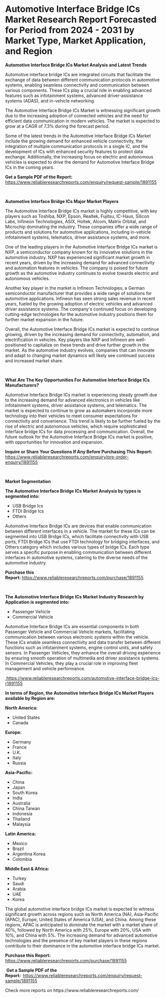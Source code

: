 <p><h1>Automotive Interface Bridge ICs Market Research Report Forecasted for Period from 2024 -  2031 by Market Type, Market Application, and Region</h1></p><p><strong>Automotive Interface Bridge ICs Market Analysis and Latest Trends</strong></p>
<p><p>Automotive interface bridge ICs are integrated circuits that facilitate the exchange of data between different communication protocols in automotive systems, enabling seamless connectivity and communication between various components. These ICs play a crucial role in enabling advanced features such as infotainment systems, advanced driver-assistance systems (ADAS), and in-vehicle networking.</p><p>The Automotive Interface Bridge ICs Market is witnessing significant growth due to the increasing adoption of connected vehicles and the need for efficient data communication in modern vehicles. The market is expected to grow at a CAGR of 7.3% during the forecast period.</p><p>Some of the latest trends in the Automotive Interface Bridge ICs Market include the growing demand for enhanced vehicle connectivity, the integration of multiple communication protocols in a single IC, and the development of ICs with enhanced security features to protect data exchange. Additionally, the increasing focus on electric and autonomous vehicles is expected to drive the demand for Automotive Interface Bridge ICs in the coming years.</p></p>
<p><strong>Get a Sample PDF of the Report:&nbsp;</strong> <a href="https://www.reliableresearchreports.com/enquiry/request-sample/1891155">https://www.reliableresearchreports.com/enquiry/request-sample/1891155</a></p>
<p>&nbsp;</p>
<p><strong>Automotive Interface Bridge ICs Major Market Players</strong></p>
<p><p>The Automotive Interface Bridge ICs market is highly competitive, with key players such as Toshiba, NXP, Epson, Realtek, Fujitsu, IC-Haus, Silicon Labs, Infineon Technologies, ASIX, Holtek, Alcom, Matrix Orbital, and Microchip dominating the industry. These companies offer a wide range of products and solutions for automotive applications, including in-vehicle infotainment systems, telematics, driver assistance systems, and more.</p><p>One of the leading players in the Automotive Interface Bridge ICs market is NXP, a semiconductor company known for its innovative solutions in the automotive industry. NXP has experienced significant market growth in recent years, driven by the increasing demand for advanced connectivity and automation features in vehicles. The company is poised for future growth as the automotive industry continues to evolve towards electric and autonomous vehicles.</p><p>Another key player in the market is Infineon Technologies, a German semiconductor manufacturer that provides a wide range of solutions for automotive applications. Infineon has seen strong sales revenue in recent years, fueled by the growing adoption of electric vehicles and advanced driver assistance systems. The company's continued focus on developing cutting-edge technologies for the automotive industry positions them for further market expansion in the future.</p><p>Overall, the Automotive Interface Bridge ICs market is expected to continue growing, driven by the increasing demand for connectivity, automation, and electrification in vehicles. Key players like NXP and Infineon are well-positioned to capitalize on these trends and drive further growth in the market. As the automotive industry evolves, companies that can innovate and adapt to changing market dynamics will likely see continued success and increased market share.</p></p>
<p>&nbsp;</p>
<p><strong>What Are The Key Opportunities For Automotive Interface Bridge ICs Manufacturers?</strong></p>
<p><p>Automotive Interface Bridge ICs market is experiencing steady growth due to the increasing demand for advanced electronics in vehicles like infotainment systems, driver assistance systems, and telematics. The market is expected to continue to grow as automakers incorporate more technology into their vehicles to meet consumer expectations for connectivity and convenience. This trend is likely to be further fueled by the rise of electric and autonomous vehicles, which require sophisticated interface bridge ICs for data processing and communication. Overall, the future outlook for the Automotive Interface Bridge ICs market is positive, with opportunities for innovation and expansion.</p></p>
<p><strong>Inquire or Share Your Questions If Any Before Purchasing This Report:</strong> <a href="https://www.reliableresearchreports.com/enquiry/pre-order-enquiry/1891155">https://www.reliableresearchreports.com/enquiry/pre-order-enquiry/1891155</a></p>
<p>&nbsp;</p>
<p><strong>Market Segmentation</strong></p>
<p><strong>The Automotive Interface Bridge ICs Market Analysis by types is segmented into:</strong></p>
<p><ul><li>USB Bridge Ics</li><li>FTDI Bridge Ics</li><li>Others</li></ul></p>
<p><p>Automotive Interface Bridge ICs are devices that enable communication between different interfaces in a vehicle. The market for these ICs can be segmented into USB Bridge ICs, which facilitate connectivity with USB ports, FTDI Bridge ICs that use FTDI technology for bridging interfaces, and Others category which includes various types of bridge ICs. Each type serves a specific purpose in enabling communication between different interfaces in automotive systems, catering to the diverse needs of the automotive industry.</p></p>
<p><strong>Purchase this Report:&nbsp;</strong><a href="https://www.reliableresearchreports.com/purchase/1891155">https://www.reliableresearchreports.com/purchase/1891155</a></p>
<p>&nbsp;</p>
<p><strong>The Automotive Interface Bridge ICs Market Industry Research by Application is segmented into:</strong></p>
<p><ul><li>Passenger Vehicle</li><li>Commercial Vehicle</li></ul></p>
<p><p>Automotive Interface Bridge ICs are essential components in both Passenger Vehicle and Commercial Vehicle markets, facilitating communication between various electronic systems within the vehicle. These ICs enable seamless connectivity and data transfer between different functions such as infotainment systems, engine control units, and safety sensors. In Passenger Vehicles, they enhance the overall driving experience by ensuring smooth operation of multimedia and driver assistance systems. In Commercial Vehicles, they play a crucial role in improving fleet management and vehicle performance.</p></p>
<p><a href="https://www.reliableresearchreports.com/automotive-interface-bridge-ics-r1891155">&nbsp;https://www.reliableresearchreports.com/automotive-interface-bridge-ics-r1891155</a></p>
<p><strong>In terms of Region, the Automotive Interface Bridge ICs Market Players available by Region are:</strong></p>
<p>
    <p> <strong> North America: </strong>
        <ul>
            <li>United States</li>
            <li>Canada</li>
        </ul>
        </p> 
    <p> <strong> Europe: </strong>
        <ul>
            <li>Germany</li>
            <li>France</li>
            <li>U.K.</li>
            <li>Italy</li>
            <li>Russia</li>
        </ul>
        </p> 
    <p> <strong> Asia-Pacific: </strong>
        <ul>
            <li>China</li>
            <li>Japan</li>
            <li>South Korea</li>
            <li>India</li>
            <li>Australia</li>
            <li>China Taiwan</li>
            <li>Indonesia</li>
            <li>Thailand</li>
            <li>Malaysia</li>
        </ul>
        </p> 
    <p> <strong> Latin America: </strong>
        <ul>
            <li>Mexico</li>
            <li>Brazil</li>
            <li>Argentina Korea</li>
            <li>Colombia</li>
        </ul>
        </p> 
    <p> <strong> Middle East & Africa: </strong>
        <ul>
            <li>Turkey</li>
            <li>Saudi</li>
            <li>Arabia</li>
            <li>UAE</li>
            <li>Korea</li>
        </ul>
    </p>
    </p>
<p><p>The global automotive interface bridge ICs market is expected to witness significant growth across regions such as North America (NA), Asia-Pacific (APAC), Europe, United States of America (USA), and China. Among these regions, APAC is anticipated to dominate the market with a market share of 40%, followed by North America with 25%, Europe with 20%, USA with 10%, and China with 5%. The increasing demand for advanced automotive technologies and the presence of key market players in these regions contribute to their dominance in the automotive interface bridge ICs market.</p></p>
<p><strong>Purchase this Report: </strong><a href="https://www.reliableresearchreports.com/purchase/1891155">https://www.reliableresearchreports.com/purchase/1891155</a></p>
<p>&nbsp;<strong>Get a Sample PDF of the Report:&nbsp;&nbsp;</strong><a href="https://www.reliableresearchreports.com/enquiry/request-sample/1891155">https://www.reliableresearchreports.com/enquiry/request-sample/1891155</a></p>
<p><strong></strong></p>
<p>Check more reports on https://www.reliableresearchreports.com/</p>